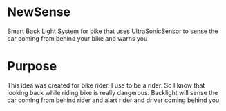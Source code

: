 # NewSense
Smart Back Light System for bike that uses UltraSonicSensor to sense the car coming from behind your bike and warns you

# Purpose
This idea was created for bike rider. I use to be a rider. So I know that looking back while riding bike is really dangerous.
Backlight will sense the car coming from behind rider and alart rider and driver coming behind you
